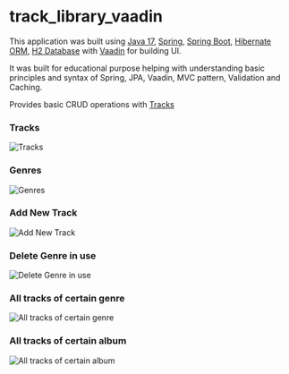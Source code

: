 # track_library_vaadin

This application was built using
[Java 17](https://jdk.java.net/17/),
[Spring](https://spring.io/),
[Spring Boot](https://spring.io/projects/spring-boot),
[Hibernate ORM](https://hibernate.org/),
[H2 Database](https://www.h2database.com/html/main.html)
with [Vaadin](https://vaadin.com/)
for building UI.

It was built for educational purpose helping with understanding basic principles and syntax of Spring, JPA, Vaadin, MVC
pattern, Validation and Caching.

Provides basic CRUD operations with
[Tracks](https://github.com/dm4nk/track_library_vaadin/blob/master/src/main/java/com/dm4nk/track_library_vaadin/domain/Track.java)

### Tracks

![Tracks](https://user-images.githubusercontent.com/80630476/152430059-e7d1b58a-c304-4a41-bc91-5877ff5b8a97.png)

### Genres

![Genres](https://user-images.githubusercontent.com/80630476/152430132-4104be3e-1178-4e99-ba53-5a49f45171dc.png)

### Add New Track

![Add New Track](https://user-images.githubusercontent.com/80630476/152430235-695f8c61-c1f6-469a-b665-4a6d7286a3c8.png)

### Delete Genre in use

![Delete Genre in use](https://user-images.githubusercontent.com/80630476/151864146-f28ece79-b150-4324-8aec-4c703f1e2843.png)

### All tracks of certain genre

![All tracks of certain genre](https://user-images.githubusercontent.com/80630476/152430429-c431fe2c-8e83-47e9-8b02-cc4e7bfd9c85.png)

### All tracks of certain album

![All tracks of certain album](https://user-images.githubusercontent.com/80630476/152430509-c9cff356-4be4-4b0d-a68b-dcf4fc60ed21.png)


